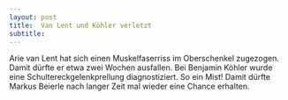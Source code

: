 ```yaml
---
layout: post
title:  Van Lent und Köhler verletzt
subtitle:  
---
```


Arie van Lent hat sich einen Muskelfaserriss im Oberschenkel zugezogen. Damit dürfte er etwa zwei Wochen ausfallen. Bei Benjamin Köhler wurde eine Schultereckgelenkprellung diagnostiziert. So ein Mist! Damit dürfte Markus Beierle nach langer Zeit mal wieder eine Chance erhalten.


